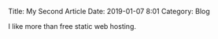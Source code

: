 Title: My Second Article
Date: 2019-01-07 8:01
Category: Blog

I like more than free static web hosting.